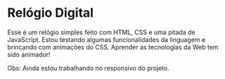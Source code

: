 # Relógio Digital 
Esse é um relógio simples feito com HTML, CSS e uma pitada de JavaScript. Estou testando algumas funcionalidades da linguagem e brincando com animações do CSS. Aprender as tecnologias da Web tem sido animador!

Obs: Ainda estou trabalhando no responsivo do projeto.
